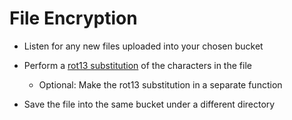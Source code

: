 # File Encryption

- Listen for any new files uploaded into your chosen bucket

- Perform a [rot13 substitution](https://rot13.com/) of the characters in the file

  - Optional: Make the rot13 substitution in a separate function

- Save the file into the same bucket under a different directory
